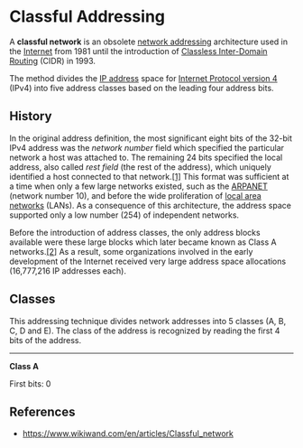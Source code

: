# Classful Addressing

A **classful network** is an obsolete [network addressing](https://www.wikiwand.com/en/articles/Network_address "Network address") architecture used in the [Internet](https://www.wikiwand.com/en/articles/Internet "Internet") from 1981 until the introduction of [Classless Inter-Domain Routing](https://www.wikiwand.com/en/articles/Classless_Inter-Domain_Routing "Classless Inter-Domain Routing") (CIDR) in 1993.

The method divides the [IP address](https://www.wikiwand.com/en/articles/IP_address "IP address") space for [Internet Protocol version 4](https://www.wikiwand.com/en/articles/Internet_Protocol_version_4 "Internet Protocol version 4") (IPv4) into five address classes based on the leading four address bits.

## History

In the original address definition, the most significant eight bits of the 32-bit IPv4 address was the _network number_ field which specified the particular network a host was attached to. The remaining 24 bits specified the local address, also called _rest field_ (the rest of the address), which uniquely identified a host connected to that network.[[1]](https://www.wikiwand.com/en/articles/Classful_network#cite_note-1) This format was sufficient at a time when only a few large networks existed, such as the [ARPANET](https://www.wikiwand.com/en/articles/ARPANET "ARPANET") (network number 10), and before the wide proliferation of [local area networks](https://www.wikiwand.com/en/articles/Local_area_network "Local area network") (LANs). As a consequence of this architecture, the address space supported only a low number (254) of independent networks.

Before the introduction of address classes, the only address blocks available were these large blocks which later became known as Class A networks.[[2]](https://www.wikiwand.com/en/articles/Classful_network#cite_note-2) As a result, some organizations involved in the early development of the Internet received very large address space allocations (16,777,216 IP addresses each).

## Classes

This addressing technique divides network addresses into 5 classes (A, B, C, D and E). The class of the address is recognized by reading the first 4 bits of the address.

---
**Class A**

First bits: 0



## References

- https://www.wikiwand.com/en/articles/Classful_network

